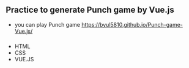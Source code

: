 ## Practice to generate Punch game by Vue.js
- you can play Punch game https://byul5810.github.io/Punch-game-Vue.js/

###
- HTML
- CSS
- VUE.JS